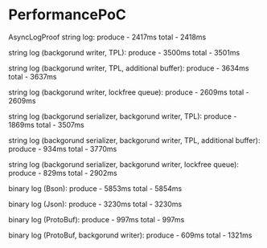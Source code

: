 # PerformancePoC
AsyncLogProof
string log:
         produce - 2417ms
         total - 2418ms

string log (backgorund writer, TPL):
         produce - 3500ms
         total - 3501ms

string log (backgorund writer, TPL, additional buffer):
         produce - 3634ms
         total - 3637ms

string log (backgorund writer, lockfree queue):
         produce - 2609ms
         total - 2609ms

string log (backgorund serializer, backgorund writer, TPL):
         produce - 1869ms
         total - 3507ms

string log (backgorund serializer, backgorund writer, TPL, additional buffer):
         produce - 934ms
         total - 3770ms

string log (backgorund serializer, backgorund writer, lockfree queue):
         produce - 829ms
         total - 2902ms

binary log (Bson):
         produce - 5853ms
         total - 5854ms

binary log (Json):
         produce - 3230ms
         total - 3230ms

binary log (ProtoBuf):
         produce - 997ms
         total - 997ms

binary log (ProtoBuf, backgorund writer):
         produce - 609ms
         total - 1321ms
